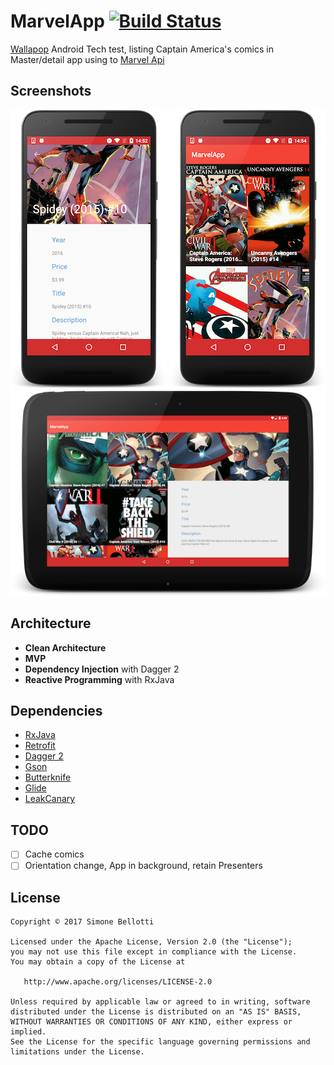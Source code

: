 # MarvelApp [![Build Status](https://travis-ci.org/sbelloz/MarvelApp.svg?branch=master)](https://travis-ci.org/sbelloz/MarvelApp)

[Wallapop](https://www.wallapop.com/) Android Tech test, listing Captain America's comics in Master/detail app using to [Marvel Api](https://developer.marvel.com/)

## Screenshots

![Mobile list](art/mobile_detail.png) 
![Mobile list](art/mobile_list.png)
![Mobile list](art/tablet_list.png)

## Architecture

* **Clean Architecture**
* **MVP**
* **Dependency Injection** with Dagger 2
* **Reactive Programming** with RxJava

## Dependencies

* [RxJava](https://github.com/ReactiveX/RxJava)
* [Retrofit](https://github.com/square/retrofit)
* [Dagger 2](https://github.com/google/dagger)
* [Gson](https://github.com/google/gson)
* [Butterknife](https://github.com/JakeWharton/butterknife)
* [Glide](https://github.com/bumptech/glide)
* [LeakCanary](https://github.com/square/leakcanary)

## TODO

- [ ] Cache comics
- [ ] Orientation change, App in background, retain Presenters

## License

```
Copyright © 2017 Simone Bellotti

Licensed under the Apache License, Version 2.0 (the "License");
you may not use this file except in compliance with the License.
You may obtain a copy of the License at

   http://www.apache.org/licenses/LICENSE-2.0

Unless required by applicable law or agreed to in writing, software
distributed under the License is distributed on an "AS IS" BASIS,
WITHOUT WARRANTIES OR CONDITIONS OF ANY KIND, either express or implied.
See the License for the specific language governing permissions and
limitations under the License.

```